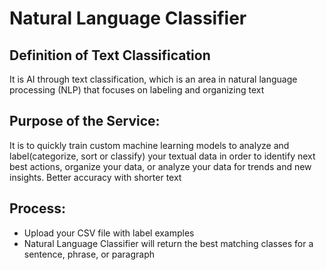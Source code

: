 # Natural Language Classifier

## Definition of Text Classification
It is AI through text classification, which is an area in natural language processing (NLP) that focuses on labeling and organizing text

## Purpose of the Service:  
It is to quickly train custom machine learning models to analyze and label(categorize, sort or classify) your textual data in order to identify next best actions, organize your data, or analyze your data for trends and new insights. 
Better accuracy with shorter text

## Process: 
- Upload your CSV file with label examples
- Natural Language Classifier will return the best matching classes for a sentence, phrase, or paragraph
